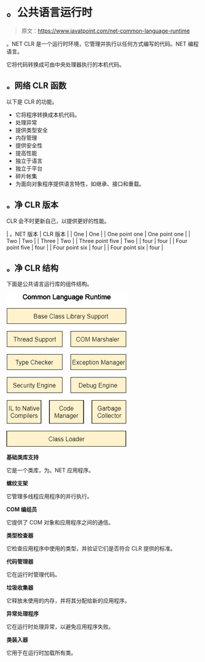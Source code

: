 # 。公共语言运行时

> 原文：<https://www.javatpoint.com/net-common-language-runtime>

。NET CLR 是一个运行时环境，它管理并执行以任何方式编写的代码。NET 编程语言。

它将代码转换成可由中央处理器执行的本机代码。

## 。网络 CLR 函数

以下是 CLR 的功能。

*   它将程序转换成本机代码。
*   处理异常
*   提供类型安全
*   内存管理
*   提供安全性
*   提高性能
*   独立于语言
*   独立于平台
*   碎片帐集
*   为面向对象程序提供语言特性，如继承、接口和重载。

## 。净 CLR 版本

CLR 会不时更新自己，以提供更好的性能。

| 。NET 版本 | CLR 版本 |
| One | One |
| One point one | One point one |
| Two | Two |
| Three | Two |
| Three point five | Two |
| four | four |
| Four point five | four |
| Four point six | four |
| Four point six | four |

## 。净 CLR 结构

下面是公共语言运行库的组件结构。

![Net Common Language Runtime](img/661d704ed6c14ca8f2a5abda4887d175.png)

**基础类库支持**

它是一个类库，为。NET 应用程序。

**螺纹支架**

它管理多线程应用程序的并行执行。

**COM 编组员**

它提供了 COM 对象和应用程序之间的通信。

**类型检查器**

它检查应用程序中使用的类型，并验证它们是否符合 CLR 提供的标准。

**代码管理器**

它在运行时管理代码。

**垃圾收集器**

它释放未使用的内存，并将其分配给新的应用程序。

**异常处理程序**

它在运行时处理异常，以避免应用程序失败。

**类装入器**

它用于在运行时加载所有类。
